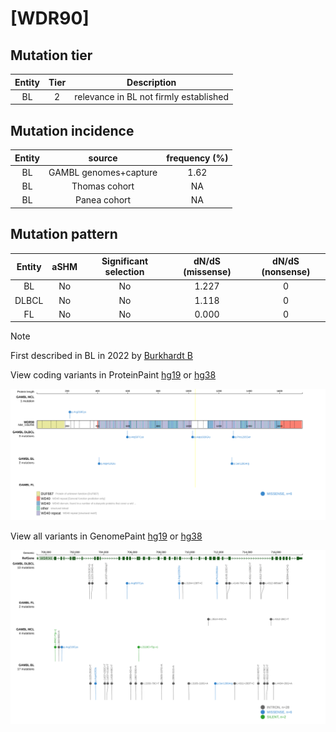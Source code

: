 # [WDR90]

## Mutation tier

|Entity|Tier|Description                           |
|:------:|:----:|--------------------------------------|
|BL    |2   |relevance in BL not firmly established|
## Mutation incidence

|Entity|source               |frequency (%)|
|:------:|:---------------------:|:-------------:|
|BL    |GAMBL genomes+capture|1.62         |
|BL    |Thomas cohort        |  NA         |
|BL    |Panea cohort         |  NA         |

## Mutation pattern

|Entity|aSHM|Significant selection|dN/dS (missense)|dN/dS (nonsense)|
|:------:|:----:|:---------------------:|:----------------:|:----------------:|
|BL    |No  |No                   |1.227           |0               |
|DLBCL |No  |No                   |1.118           |0               |
|FL    |No  |No                   |0.000           |0               |


> [!NOTE]
> First described in BL in 2022 by [Burkhardt B](https://pubmed.ncbi.nlm.nih.gov/35794096)


View coding variants in ProteinPaint [hg19](https://www.bcgsc.ca/downloads/morinlab/GAMBL/test/genes/WDR90_protein.html)  or [hg38](https://www.bcgsc.ca/downloads/morinlab/GAMBL/test/genes/WDR90_protein_hg38.html)

![image](images/proteinpaint/WDR90_NM_145294.svg)

View all variants in GenomePaint [hg19](https://www.bcgsc.ca/downloads/morinlab/GAMBL/test/genes/WDR90.html)  or [hg38](https://www.bcgsc.ca/downloads/morinlab/GAMBL/test/genes/WDR90_hg38.html)

![image](images/proteinpaint/WDR90.svg)
